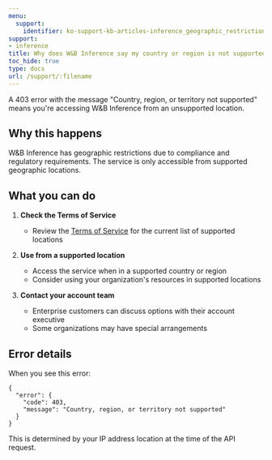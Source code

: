 ```yaml
---
menu:
  support:
    identifier: ko-support-kb-articles-inference_geographic_restriction_403
support:
- inference
title: Why does W&B Inference say my country or region is not supported?
toc_hide: true
type: docs
url: /support/:filename
---
```


A 403 error with the message "Country, region, or territory not supported" means you're accessing W&B Inference from an unsupported location.

## Why this happens

W&B Inference has geographic restrictions due to compliance and regulatory requirements. The service is only accessible from supported geographic locations.

## What you can do

1. **Check the Terms of Service**
   - Review the [Terms of Service](https://docs.coreweave.com/docs/policies/terms-of-service/terms-of-use#geographic-restrictions) for the current list of supported locations

2. **Use from a supported location**
   - Access the service when in a supported country or region
   - Consider using your organization's resources in supported locations

3. **Contact your account team**
   - Enterprise customers can discuss options with their account executive
   - Some organizations may have special arrangements

## Error details

When you see this error:
```
{
  "error": {
    "code": 403,
    "message": "Country, region, or territory not supported"
  }
}
```

This is determined by your IP address location at the time of the API request.
